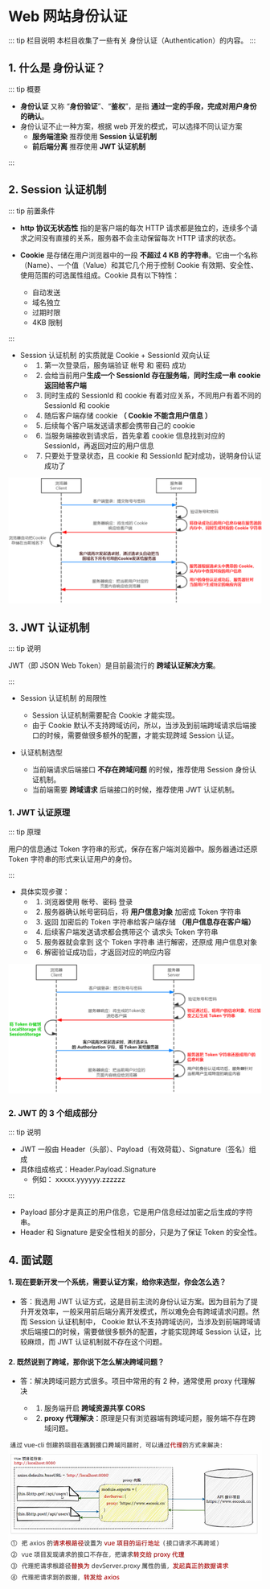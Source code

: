 # Web 网站身份认证

::: tip 栏目说明
本栏目收集了一些有关 身份认证（Authentication）的内容。
:::

## 1. 什么是 身份认证？

::: tip 概要

- **身份认证** 又称 “**身份验证**”、“**鉴权**”，是指 **通过一定的手段，完成对用户身份的确认**。
- 身份认证不止一种方案，根据 web 开发的模式，可以选择不同认证方案
  - **服务端渲染** 推荐使用 **Session 认证机制**
  - **前后端分离** 推荐使用 **JWT 认证机制**

:::

## 2. Session 认证机制

::: tip 前置条件

- **http 协议无状态性** 指的是客户端的每次 HTTP 请求都是独立的，连续多个请求之间没有直接的关系，服务器不会主动保留每次 HTTP 请求的状态。

- **Cookie** 是存储在用户浏览器中的一段 **不超过 4 KB 的字符串**。它由一个名称（Name）、一个值（Value）和其它几个用于控制 Cookie 有效期、安全性、使用范围的可选属性组成。Cookie 具有以下特性：
  - 自动发送
  - 域名独立
  - 过期时限
  - 4KB 限制

:::

- Session 认证机制 的实质就是 Cookie + SessionId 双向认证
  - 1. 第一次登录后，服务端验证 帐号 和 密码 成功
  - 2. 会给当前用户**生成一个 SessionId 存在服务端**，**同时生成一串 cookie 返回给客户端**
  - 3. 同时生成的 SessionId 和 cookie 有着对应关系，不同用户有着不同的 SessionId 和 cookie
  - 4. 随后客户端存储 cookie **（ Cookie 不能含用户信息 ）**
  - 5. 后续每个客户端发送请求都会携带自己的 cookie
  - 6. 当服务端接收到请求后，首先拿着 cookie 信息找到对应的 SessionId，再返回对应的用户信息
  - 7. 只要处于登录状态，且 cookie 和 SessionId 配对成功，说明身份认证成功了

<img title="Session 认证原理图"
    alt="Session 认证原理图"
    src="./img/session-auth.png" />

## 3. JWT 认证机制

::: tip 说明

JWT（即 JSON Web Token）是目前最流行的 **跨域认证解决方案**。

:::

- Session 认证机制 的局限性

  - Session 认证机制需要配合 Cookie 才能实现。
  - 由于 Cookie 默认不支持跨域访问，所以，当涉及到前端跨域请求后端接口的时候，需要做很多额外的配置，才能实现跨域 Session 认证。

- 认证机制选型
  - 当前端请求后端接口 **不存在跨域问题** 的时候，推荐使用 Session 身份认证机制。
  - 当前端需要 **跨域请求** 后端接口的时候，推荐使用 JWT 认证机制。

### 1. JWT 认证原理

::: tip 原理

用户的信息通过 Token 字符串的形式，保存在客户端浏览器中。服务器通过还原 Token 字符串的形式来认证用户的身份。

:::

- 具体实现步骤：
  - 1. 浏览器使用 帐号、密码 登录
  - 2. 服务器确认帐号密码后，将 **用户信息对象** 加密成 Token 字符串
  - 3. 返回 加密后的 Token 字符串给客户端存储 **（用户信息存在客户端）**
  - 4. 后续客户端发送请求都会携带这个 请求头 Token 字符串
  - 5. 服务器就会拿到 这个 Token 字符串 进行解密，还原成 用户信息对象
  - 6. 解密验证成功后，才返回对应的响应内容

<img src="./img/token-auth.png" title="JWT 认证原理图" alt="JWT 认证原理图" />

### 2. JWT 的 3 个组成部分

::: tip 说明

- JWT 一般由 Header（头部）、Payload（有效荷载）、Signature（签名）组成
- 具体组成格式：Header.Payload.Signature
  - 例如： xxxxx.yyyyyy.zzzzzz

:::

- Payload 部分才是真正的用户信息，它是用户信息经过加密之后生成的字符串。
- Header 和 Signature 是安全性相关的部分，只是为了保证 Token 的安全性。

## 4. 面试题

#### 1. 现在要新开发一个系统，需要认证方案，给你来选型，你会怎么选？

- 答：我选用 JWT 认证方式，这是目前主流的身份认证方案。因为目前为了提升开发效率，一般采用前后端分离开发模式，所以难免会有跨域请求问题。然而 Session 认证机制中， Cookie 默认不支持跨域访问，当涉及到前端跨域请求后端接口的时候，需要做很多额外的配置，才能实现跨域 Session 认证，比较麻烦，而 JWT 认证机制就不存在这个问题。

#### 2. 既然说到了跨域，那你说下怎么解决跨域问题？

- 答：解决跨域问题方式很多。项目中常用的有 2 种，通常使用 proxy 代理解决

  - 1. 服务端开启 **跨域资源共享 CORS**
  - 2. **proxy 代理解决**：原理是只有浏览器端有跨域问题，服务端不存在跨域问题。

<img src="./img/proxy.png" alt="proxy 代理解决跨域问题示意图" title="proxy 代理解决跨域问题示意图" width="740" />
